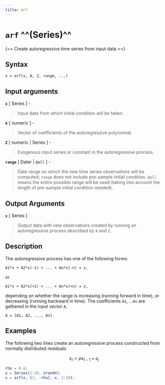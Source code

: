 ```yaml
---
title: arf
---
```


# `arf` ^^(Series)^^

{== Create autoregressive time series from input data ==}


## Syntax 

    x = arf(x, A, Z, range, ...)


## Input arguments 

__`x`__ [ Series ] - 
> 
> Input data from which initial condition will be taken.
> 

__`A`__ [ numeric ] - 
> 
> Vector of coefficients of the autoregressive polynomial.
> 

__`Z`__ [ numeric | Series ] - 
> 
> Exogenous input series or constant in the autoregressive process.
> 

__`range`__ [ Dater | `@all` ] - 
> 
> Date range on which the new time series observations will be computed;
> `range` does not include pre-sample initial condition. `@all` means the
> entire possible range will be used (taking into account the length of
> pre-sample initial condition needed).
> 


## Output Arguments 

__`x`__ [ Series ] 
> 
> Output data with new observations created by running an autoregressive
> process described by `A` and `Z`.
> 

## Description

The autoregressive process has one of the following forms:

    A1*x + A2*x(-1) + ... + An*x(-n) = z, 

or

    A1*x + A2*x(+1) + ... + An*x(+n) = z, 

depending on whether the range is increasing (running forward in time), 
or decreasing (running backward in time). The coefficients `A1`, ...`An`
are gathered in the input vector `A`, 

    A = [A1, A2, ..., An].


## Examples

The following two lines create an autoregressive process constructed from
normally distributed residuals

$$ x_t = \rho x_{t-1} + \epsilon_t $$


```matlab
rho = 0.8;
x = Series(1:20, @randn);
x = arf(x, [1, -rho], x, 2:20);
```


